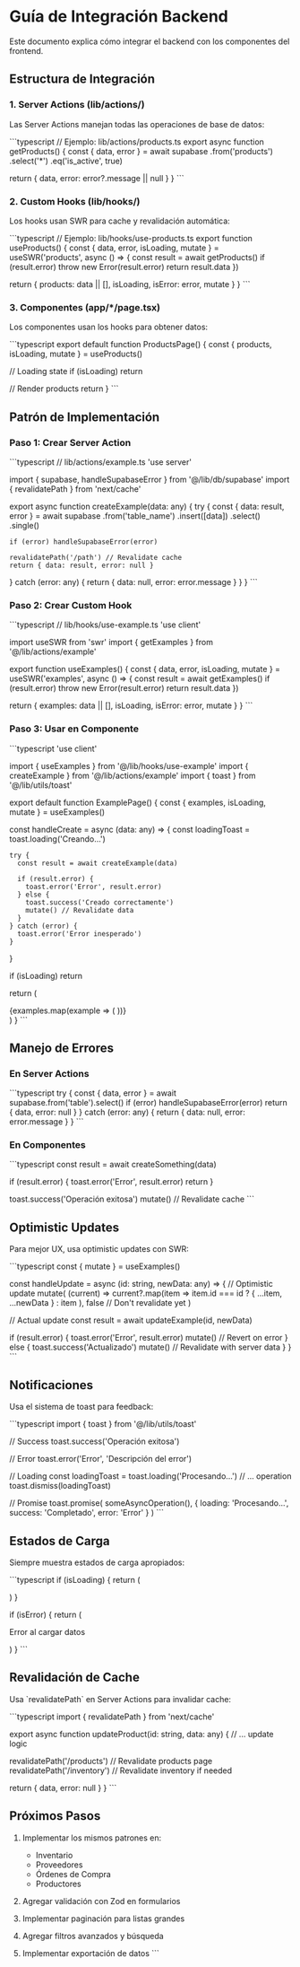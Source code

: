 # Guía de Integración Backend

Este documento explica cómo integrar el backend con los componentes del frontend.

## Estructura de Integración

### 1. Server Actions (lib/actions/)

Las Server Actions manejan todas las operaciones de base de datos:

\`\`\`typescript
// Ejemplo: lib/actions/products.ts
export async function getProducts() {
  const { data, error } = await supabase
    .from('products')
    .select('*')
    .eq('is_active', true)
  
  return { data, error: error?.message || null }
}
\`\`\`

### 2. Custom Hooks (lib/hooks/)

Los hooks usan SWR para cache y revalidación automática:

\`\`\`typescript
// Ejemplo: lib/hooks/use-products.ts
export function useProducts() {
  const { data, error, isLoading, mutate } = useSWR('products', async () => {
    const result = await getProducts()
    if (result.error) throw new Error(result.error)
    return result.data
  })

  return { products: data || [], isLoading, isError: error, mutate }
}
\`\`\`

### 3. Componentes (app/*/page.tsx)

Los componentes usan los hooks para obtener datos:

\`\`\`typescript
export default function ProductsPage() {
  const { products, isLoading, mutate } = useProducts()
  
  // Loading state
  if (isLoading) return <LoadingSpinner />
  
  // Render products
  return <ProductsList products={products} />
}
\`\`\`

## Patrón de Implementación

### Paso 1: Crear Server Action

\`\`\`typescript
// lib/actions/example.ts
'use server'

import { supabase, handleSupabaseError } from '@/lib/db/supabase'
import { revalidatePath } from 'next/cache'

export async function createExample(data: any) {
  try {
    const { data: result, error } = await supabase
      .from('table_name')
      .insert([data])
      .select()
      .single()

    if (error) handleSupabaseError(error)
    
    revalidatePath('/path') // Revalidate cache
    return { data: result, error: null }
  } catch (error: any) {
    return { data: null, error: error.message }
  }
}
\`\`\`

### Paso 2: Crear Custom Hook

\`\`\`typescript
// lib/hooks/use-example.ts
'use client'

import useSWR from 'swr'
import { getExamples } from '@/lib/actions/example'

export function useExamples() {
  const { data, error, isLoading, mutate } = useSWR('examples', async () => {
    const result = await getExamples()
    if (result.error) throw new Error(result.error)
    return result.data
  })

  return {
    examples: data || [],
    isLoading,
    isError: error,
    mutate
  }
}
\`\`\`

### Paso 3: Usar en Componente

\`\`\`typescript
'use client'

import { useExamples } from '@/lib/hooks/use-example'
import { createExample } from '@/lib/actions/example'
import { toast } from '@/lib/utils/toast'

export default function ExamplePage() {
  const { examples, isLoading, mutate } = useExamples()

  const handleCreate = async (data: any) => {
    const loadingToast = toast.loading('Creando...')
    
    try {
      const result = await createExample(data)
      
      if (result.error) {
        toast.error('Error', result.error)
      } else {
        toast.success('Creado correctamente')
        mutate() // Revalidate data
      }
    } catch (error) {
      toast.error('Error inesperado')
    }
  }

  if (isLoading) return <LoadingState />

  return (
    <div>
      {examples.map(example => (
        <ExampleCard key={example.id} data={example} />
      ))}
    </div>
  )
}
\`\`\`

## Manejo de Errores

### En Server Actions

\`\`\`typescript
try {
  const { data, error } = await supabase.from('table').select()
  if (error) handleSupabaseError(error)
  return { data, error: null }
} catch (error: any) {
  return { data: null, error: error.message }
}
\`\`\`

### En Componentes

\`\`\`typescript
const result = await createSomething(data)

if (result.error) {
  toast.error('Error', result.error)
  return
}

toast.success('Operación exitosa')
mutate() // Revalidate cache
\`\`\`

## Optimistic Updates

Para mejor UX, usa optimistic updates con SWR:

\`\`\`typescript
const { mutate } = useExamples()

const handleUpdate = async (id: string, newData: any) => {
  // Optimistic update
  mutate(
    (current) => current?.map(item => 
      item.id === id ? { ...item, ...newData } : item
    ),
    false // Don't revalidate yet
  )

  // Actual update
  const result = await updateExample(id, newData)
  
  if (result.error) {
    toast.error('Error', result.error)
    mutate() // Revert on error
  } else {
    toast.success('Actualizado')
    mutate() // Revalidate with server data
  }
}
\`\`\`

## Notificaciones

Usa el sistema de toast para feedback:

\`\`\`typescript
import { toast } from '@/lib/utils/toast'

// Success
toast.success('Operación exitosa')

// Error
toast.error('Error', 'Descripción del error')

// Loading
const loadingToast = toast.loading('Procesando...')
// ... operation
toast.dismiss(loadingToast)

// Promise
toast.promise(
  someAsyncOperation(),
  {
    loading: 'Procesando...',
    success: 'Completado',
    error: 'Error'
  }
)
\`\`\`

## Estados de Carga

Siempre muestra estados de carga apropiados:

\`\`\`typescript
if (isLoading) {
  return (
    <div className="flex items-center justify-center p-8">
      <Loader2 className="h-8 w-8 animate-spin" />
    </div>
  )
}

if (isError) {
  return (
    <div className="text-center p-8">
      <p className="text-destructive">Error al cargar datos</p>
    </div>
  )
}
\`\`\`

## Revalidación de Cache

Usa \`revalidatePath\` en Server Actions para invalidar cache:

\`\`\`typescript
import { revalidatePath } from 'next/cache'

export async function updateProduct(id: string, data: any) {
  // ... update logic
  
  revalidatePath('/products') // Revalidate products page
  revalidatePath('/inventory') // Revalidate inventory if needed
  
  return { data, error: null }
}
\`\`\`

## Próximos Pasos

1. Implementar los mismos patrones en:
   - Inventario
   - Proveedores
   - Órdenes de Compra
   - Productores

2. Agregar validación con Zod en formularios

3. Implementar paginación para listas grandes

4. Agregar filtros avanzados y búsqueda

5. Implementar exportación de datos
\`\`\`
